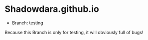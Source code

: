 # Shadowdara.github.io

- Branch: testing

Because this Branch is only for testing, it will obviously full of bugs!
